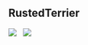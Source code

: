 ## RustedTerrier

<img align="left" src="https://github-readme-three.vercel.app/api?username=RustedTerrier&show_icons=true&theme=dark&hide_border=true" />
<img align="left" style="margin-left: 10px" src="https://github-readme-three.vercel.app/api/top-langs/?username=RustedTerrier&show_icons=true&theme=dark&hide_border=true" />
